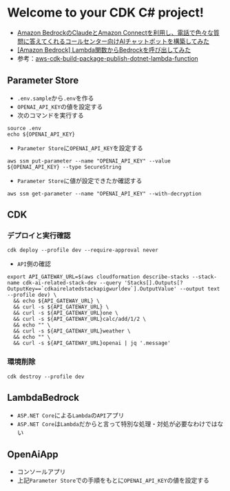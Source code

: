 # Welcome to your CDK C# project!

- [Amazon BedrockのClaudeとAmazon Connectを利用し、電話で色々な質問に答えてくれるコールセンター向けAIチャットボットを構築してみた](https://dev.classmethod.jp/articles/amazon-bedrock-claude-connect-lex/)
- [[Amazon Bedrock] Lambda関数からBedrockを呼び出してみた](https://dev.classmethod.jp/articles/invoke-bedrock-form-lambda-function/)
- 参考：[aws-cdk-build-package-publish-dotnet-lambda-function](https://github.com/aws-samples/aws-cdk-build-package-publish-dotnet-lambda-function/tree/main)

## Parameter Store

- `.env.sample`から`.env`を作る
- `OPENAI_API_KEY`の値を設定する
- 次のコマンドを実行する

```shell
source .env
echo ${OPENAI_API_KEY}
```

- `Parameter Store`に`OPENAI_API_KEY`を設定する

```shell
aws ssm put-parameter --name "OPENAI_API_KEY" --value ${OPENAI_API_KEY} --type SecureString
```

- `Parameter Store`に値が設定できたか確認する

```shell
aws ssm get-parameter --name "OPENAI_API_KEY" --with-decryption
```

## CDK

### デプロイと実行確認

```shell
cdk deploy --profile dev --require-approval never
```

- `API`側の確認

```shell
export API_GATEWAY_URL=$(aws cloudformation describe-stacks --stack-name cdk-ai-related-stack-dev --query 'Stacks[].Outputs[?OutputKey==`cdkairelatedstackapigwurldev`].OutputValue' --output text --profile dev) \
  && echo ${API_GATEWAY_URL} \
  && curl -s ${API_GATEWAY_URL} \
  && curl -s ${API_GATEWAY_URL}one \
  && curl -s ${API_GATEWAY_URL}calc/add/1/2 \
  && echo "" \
  && curl -s ${API_GATEWAY_URL}weather \
  && echo "" \
  && curl -s ${API_GATEWAY_URL}openai | jq '.message'
```

### 環境削除

```shell
cdk destroy --profile dev
```

## LambdaBedrock

- `ASP.NET Core`による`Lambda`の`API`アプリ
- `ASP.NET Core`は`Lambda`だからと言って特別な処理・対処が必要なわけではない

## OpenAiApp

- コンソールアプリ
- 上記`Parameter Store`での手順をもとに`OPENAI_API_KEY`の値を設定する
